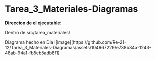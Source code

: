 ﻿# Tarea_3_Materiales-Diagramas
<b>Direccion de el ejecutable: </b>
<p> Dentro de src/tarea_materiales/</p>
Diagrama hecho en Dia 
![image](https://github.com/Re-21-12/Tarea_3_Materiales-Diagramas/assets/104967229/e738b34a-1243-48ab-94a1-fb5eb5adb8f1)
